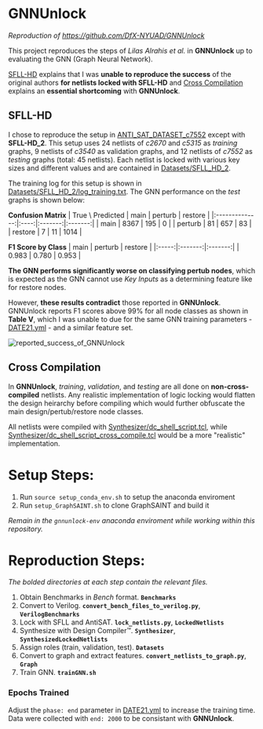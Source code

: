 # GNNUnlock
*Reproduction of https://github.com/DfX-NYUAD/GNNUnlock*

This project reproduces the steps of _Lilas Alrahis et al._ in **GNNUnlock** up to evaluating the GNN (Graph Neural Network).

[SFLL-HD](#sfll-hd) explains that I was **unable to reproduce the success** of the original authors **for netlists locked with SFLL-HD** and [Cross Compilation](#cross-compilation) explains an **essential shortcoming** with **GNNUnlock**.

## SFLL-HD 

I chose to reproduce the setup in [ANTI_SAT_DATASET_c7552](https://github.com/DfX-NYUAD/GNNUnlock/blob/main/Netlist_to_graph/Circuits_datasets/ANTI_SAT_DATASET_c7552/) except with **SFLL-HD_2**. This setup uses 24 netlists of _c2670_ and _c5315_ as _training_ graphs, 9 netlists of _c3540_ as validation graphs, and 12 netlists of _c7552_ as _testing_ graphs (total: 45 netlists). Each netlist is locked with various key sizes and different values and are contained in [Datasets/SFLL_HD_2](Datasets/SFLL_HD_2).

The training log for this setup is shown in [Datasets/SFLL_HD_2/log_training.txt](Datasets/SFLL_HD_2/log_training.txt). The GNN performance on the _test_ graphs is shown below:

**Confusion Matrix**
| True \ Predicted | main | perturb | restore |
|:--------------:|:----:|:-------:|:-------:|
|      main      | 8367 |   195   |    0    |
|     perturb    |  81  |   657   |    83   |
|     restore    |   7  |    11   |   1014  |


**F1 Score by Class**
|  main | perturb | restore |
|:-----:|:-------:|:-------:|
| 0.983 | 0.780   | 0.953   |

**The GNN performs significantly worse on classifying pertub nodes**, which is expected as the GNN cannot use _Key Inputs_ as a determining feature like for restore nodes.

However, **these results contradict** those reported in **GNNUnlock**. GNNUnlock reports F1 scores above 99% for all node classes as shown in **Table V**, which I was unable to due for the same GNN training parameters - [DATE21.yml](DATE21.yml) - and a similar feature set.

![reported_success_of_GNNUnlock](https://user-images.githubusercontent.com/71356003/116633821-7b754100-a928-11eb-864a-ccd1d2aad9f0.png)

## Cross Compilation 
In **GNNUnlock**, _training_, _validation_, and _testing_ are all done on **non-cross-compiled** netlists. Any realistic implementation of logic locking would flatten the design heirarchy before compiling which would further obfuscate the main design/pertub/restore node classes.

All netlists were compiled with [Synthesizer/dc_shell_script.tcl](Synthesizer/dc_shell_script.tcl), while [Synthesizer/dc_shell_script_cross_compile.tcl](Synthesizer/dc_shell_script_cross_compile.tcl) would be a more "realistic" implementation.

# Setup Steps:
1. Run `source setup_conda_env.sh` to setup the anaconda enviroment
2. Run `setup_GraphSAINT.sh` to clone GraphSAINT and build it

_Remain in the `gnnunlock-env` anaconda enviroment while working within this repository._

# Reproduction Steps: 
*The bolded directories at each step contain the relevant files.*

1. Obtain Benchmarks in *Bench* format. **`Benchmarks`**
2. Convert to Verilog. **`convert_bench_files_to_verilog.py`**, **`VerilogBenchmarks`**
3. Lock with SFLL and AntiSAT. **`lock_netlists.py`**, **`LockedNetlists`**
4. Synthesize with Design Compiler™. **`Synthesizer`**, **`SynthesizedLockedNetlists`**
5. Assign roles (train, validation, test). **`Datasets`**
6. Convert to graph and extract features. **`convert_netlists_to_graph.py`**, **`Graph`**
7. Train GNN. **`trainGNN.sh`**

### Epochs Trained
Adjust the `phase: end` parameter in [DATE21.yml](DATE21.yml) to increase the training time. Data were collected with `end: 2000` to be consistant with **GNNUnlock**.
